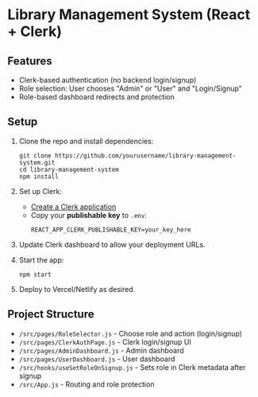 # Library Management System (React + Clerk)

## Features
- Clerk-based authentication (no backend login/signup)
- Role selection: User chooses "Admin" or "User" and "Login/Signup"
- Role-based dashboard redirects and protection

## Setup

1. Clone the repo and install dependencies:
   ```
   git clone https://github.com/yourusername/library-management-system.git
   cd library-management-system
   npm install
   ```

2. Set up Clerk:
   - [Create a Clerk application](https://clerk.com/)
   - Copy your **publishable key** to `.env`:
     ```
     REACT_APP_CLERK_PUBLISHABLE_KEY=your_key_here
     ```

3. Update Clerk dashboard to allow your deployment URLs.

4. Start the app:
   ```
   npm start
   ```

5. Deploy to Vercel/Netlify as desired.

## Project Structure

- `/src/pages/RoleSelector.js` - Choose role and action (login/signup)
- `/src/pages/ClerkAuthPage.js` - Clerk login/signup UI
- `/src/pages/AdminDashboard.js` - Admin dashboard
- `/src/pages/UserDashboard.js` - User dashboard
- `/src/hooks/useSetRoleOnSignup.js` - Sets role in Clerk metadata after signup
- `/src/App.js` - Routing and role protection
